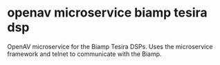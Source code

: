 # openav microservice biamp tesira dsp

OpenAV microservice for the Biamp Tesira DSPs.  Uses the microservice framework and telnet to communicate with the Biamp.
